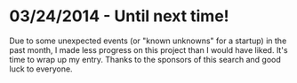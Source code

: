 # 03/24/2014 - Until next time!

Due to some unexpected events (or "known unknowns" for a startup) in the past month, I made less progress on this project than I would have liked. It's time to wrap up my entry. Thanks to the sponsors of this search and good luck to everyone.
